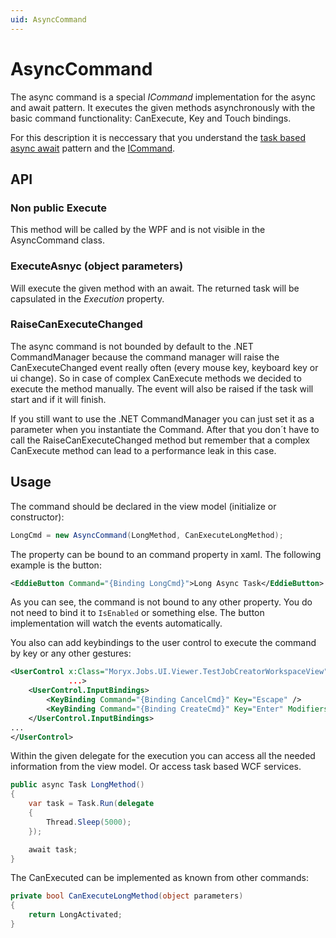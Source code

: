 ```yaml
---
uid: AsyncCommand
---
```

# AsyncCommand

The async command is a special *ICommand* implementation for the async and await pattern. It executes the given methods asynchronously with the basic command functionality: CanExecute, Key and Touch bindings.

For this description it is neccessary that you understand the [task based async await](https://msdn.microsoft.com/de-de/library/hh191443.aspx) pattern and the [ICommand](https://msdn.microsoft.com/de-de/library/system.windows.input.icommand(v=vs.110).aspx).

## API

### Non public Execute

This method will be called by the WPF and is not visible in the AsyncCommand class.

### ExecuteAsnyc (object parameters)

Will execute the given method with an await. The returned task will be capsulated in the *Execution* property.

### RaiseCanExecuteChanged

The async command is not bounded by default to the .NET CommandManager because the command manager will raise the CanExecuteChanged event really often (every mouse key, keyboard key or ui change).
So in case of complex CanExecute methods we decided to execute the method manually. The event will also be raised if the task will start and if it will finish.

If you still want to use the .NET CommandManager you can just set it as a parameter when you instantiate the Command.
After that you don´t have to call the RaiseCanExecuteChanged method but remember that a complex CanExecute method can lead to a performance leak in this case.

## Usage

The command should be declared in the view model (initialize or constructor):

````cs
LongCmd = new AsyncCommand(LongMethod, CanExecuteLongMethod);
````

The property can be bound to an command property in xaml. The following example is the button:

````xml
<EddieButton Command="{Binding LongCmd}">Long Async Task</EddieButton>
````

As you can see, the command is not bound to any other property. You do not need to bind it to `IsEnabled` or something else. The button implementation will watch the events automatically.

You also can add keybindings to the user control to execute the command by key or any other gestures:

````xml
<UserControl x:Class="Moryx.Jobs.UI.Viewer.TestJobCreatorWorkspaceView"
             ...>
    <UserControl.InputBindings>
        <KeyBinding Command="{Binding CancelCmd}" Key="Escape" />
        <KeyBinding Command="{Binding CreateCmd}" Key="Enter" Modifiers="Control"/>
    </UserControl.InputBindings>
...
</UserControl>
````

Within the given delegate for the execution you can access all the needed information from the view model. Or access task based WCF services.

````cs
public async Task LongMethod()
{
    var task = Task.Run(delegate
    {
        Thread.Sleep(5000);
    });

    await task;
}
````

The CanExecuted can be implemented as known from other commands:

````cs
private bool CanExecuteLongMethod(object parameters)
{
    return LongActivated;
}
````
